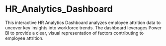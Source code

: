 # HR_Analytics_Dashboard
This interactive HR Analytics Dashboard analyzes employee attrition data to uncover key insights into workforce trends. The dashboard leverages Power BI to provide a clear, visual representation of factors contributing to employee attrition.
